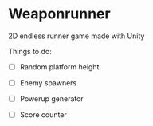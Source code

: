 # Weaponrunner

2D endless runner game made with Unity

Things to do: 

- [ ] Random platform height
- [ ] Enemy spawners
- [ ] Powerup generator
- [ ] Score counter

